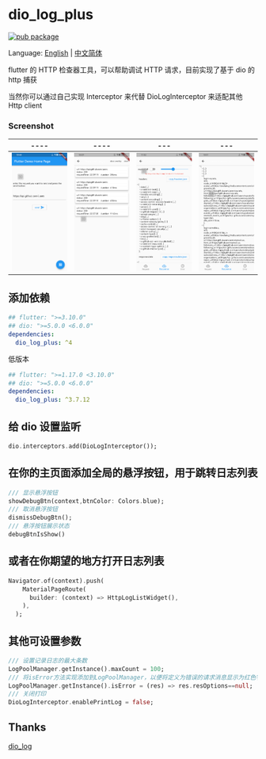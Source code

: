 # dio_log_plus

[![pub package](https://img.shields.io/pub/v/dio_log_plus.svg)](https://pub.dev/packages/dio_log_plus)

Language: [English](./README.md) | [中文简体](./README_zh.md)

flutter 的 HTTP 检查器工具，可以帮助调试 HTTP 请求，目前实现了基于 dio 的 http 捕获

当然你可以通过自己实现 Interceptor 来代替 DioLogInterceptor 来适配其他 Http client

### Screenshot

| ----                                                                          | ----                                                                          | ---                                                                           | ---                                                                           |
| ----------------------------------------------------------------------------- | ----------------------------------------------------------------------------- | ----------------------------------------------------------------------------- | ----------------------------------------------------------------------------- |
| <img src="./doc/Screenshot/adbHelper_Screenshot_20240415142901.png" alt="1" > | <img src="./doc/Screenshot/adbHelper_Screenshot_20240415142956.png" alt="2" > | <img src="./doc/Screenshot/adbHelper_Screenshot_20240415150216.png" alt="3" > | <img src="./doc/Screenshot/adbHelper_Screenshot_20240415143136.png" alt="4" > |

## 添加依赖

```yaml
## flutter: ">=3.10.0"
## dio: ">=5.0.0 <6.0.0"
dependencies:
  dio_log_plus: ^4
```

低版本

```yaml
## flutter: ">=1.17.0 <3.10.0"
## dio: ">=5.0.0 <6.0.0"
dependencies:
  dio_log_plus: ^3.7.12
```

## 给 dio 设置监听

```dart
dio.interceptors.add(DioLogInterceptor());
```

## 在你的主页面添加全局的悬浮按钮，用于跳转日志列表

```dart
/// 显示悬浮按钮
showDebugBtn(context,btnColor: Colors.blue);
/// 取消悬浮按钮
dismissDebugBtn();
/// 悬浮按钮展示状态
debugBtnIsShow()
```

## 或者在你期望的地方打开日志列表

```dart
Navigator.of(context).push(
    MaterialPageRoute(
      builder: (context) => HttpLogListWidget(),
    ),
  );
```

## 其他可设置参数

```dart
/// 设置记录日志的最大条数
LogPoolManager.getInstance().maxCount = 100;
/// 将isError方法实现添加到LogPoolManager，以便将定义为错误的请求消息显示为红色字体
LogPoolManager.getInstance().isError = (res) => res.resOptions==null;
/// 关闭打印
DioLogInterceptor.enablePrintLog = false;
```

## Thanks

[dio_log](https://pub.flutter-io.cn/packages/dio_log)
